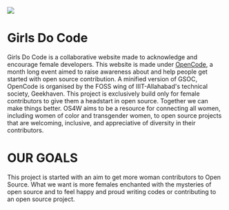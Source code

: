 ![](https://github.com/opencode18/Girls-who-code/blob/master/logo11.png?raw=true)
# Girls Do Code

Girls Do Code is a collaborative website made to acknowledge and encourage female developers. 
This website is made under [OpenCode](https://opencode18.github.io/), a month long event aimed to raise awareness about and help people get started with open source contribution. A minified version of GSOC, OpenCode is organised by the FOSS wing of IIIT-Allahabad's technical society, Geekhaven.
This project is exclusively build only for female contributors to give them a headstart in open source.
Together we can make things better. OS4W aims to be a resource for connecting all women, including women of color and transgender women, to open source projects that are welcoming, inclusive, and appreciative of diversity in their contributors.
# OUR GOALS
This project is started with an aim to get more woman contributors to Open Source. What we want is more females enchanted with the mysteries of open source and to feel happy and proud writing codes or contributing to an open source project.

